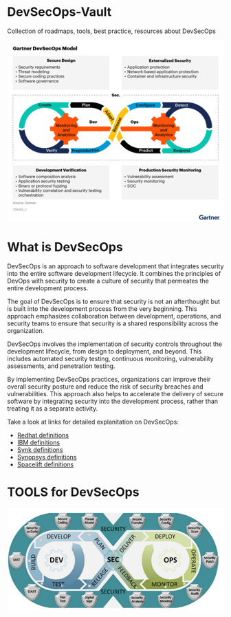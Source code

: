 # DevSecOps-Vault
Collection of roadmaps, tools, best practice, resources about DevSecOps

![gartner](./imgs/gartner.png)
# What is DevSecOps

DevSecOps is an approach to software development that integrates security into the entire software development lifecycle. It combines the principles of DevOps with security to create a culture of security that permeates the entire development process.

The goal of DevSecOps is to ensure that security is not an afterthought but is built into the development process from the very beginning. This approach emphasizes collaboration between development, operations, and security teams to ensure that security is a shared responsibility across the organization.

DevSecOps involves the implementation of security controls throughout the development lifecycle, from design to deployment, and beyond. This includes automated security testing, continuous monitoring, vulnerability assessments, and penetration testing.

By implementing DevSecOps practices, organizations can improve their overall security posture and reduce the risk of security breaches and vulnerabilities. This approach also helps to accelerate the delivery of secure software by integrating security into the development process, rather than treating it as a separate activity.

Take a look at links for detailed explanitation on DevSecOps:

* [Redhat definitions](https://www.redhat.com/en/topics/devops/what-is-devsecops)
* [IBM definitions](https://www.ibm.com/cloud/learn/devsecops)
* [Synk definitions](https://snyk.io/series/devsecops/)
* [Synopsys definitions](https://www.synopsys.com/glossary/what-is-devsecops.html)
* [Spacelift definitions](https://spacelift.io/blog/what-is-devsecops)

# TOOLS for DevSecOps

![img](imgs/devsecopslife.png)